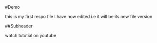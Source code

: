 #Demo

this is my first respo file
I have now edited i.e it will be its new file version

##Subheader

watch tutotial on youtube